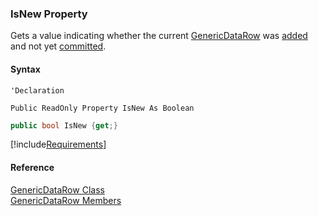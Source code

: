 ﻿### IsNew Property

Gets a value indicating whether the current [GenericDataRow](fcSDK~FChoice.Foundation.GenericDataRow.md) was [added](fcSDK~FChoice.Foundation.FCGeneric~AddNew.md) and not yet [committed](fcSDK~FChoice.Foundation.FCGeneric~Update.md).

#### Syntax

```vbnet
'Declaration

Public ReadOnly Property IsNew As Boolean
```

```csharp
public bool IsNew {get;}
```

[!include[Requirements](../partials/requirements.md)]

#### Reference

[GenericDataRow Class](fcSDK~FChoice.Foundation.GenericDataRow.md)  
[GenericDataRow Members](fcSDK~FChoice.Foundation.GenericDataRow_members.md)